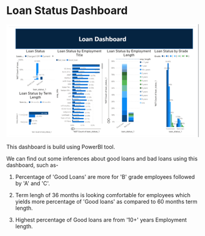 # Loan Status Dashboard

<img src="https://github.com/ShubhangiLokhande123/Loan-Status-Dashboard/blob/main/loan.png" allow="autoplay">


This dashboard is build using PowerBI tool.

We can find out some inferences about good loans and bad loans using this dashboard, such as-
1. Percentage of 'Good Loans' are more for 'B' grade employees followed by 'A' and 'C'.
  
2. Term lengh of 36 months is looking comfortable for employees which yields more percentage of 'Good loans' as compared to 60 months term length.

3. Highest percentage of Good loans are from '10+' years Employment length.
